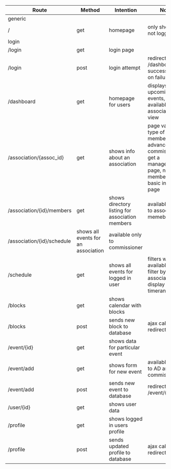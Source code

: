 | Route | Method | Intention | Note |
| ----- | ------ | --------- | ---- |
| generic
| / | get | homepage | only shown if not logged in |
| login 
| /login | get | login page |  |
| /login | post | login attempt | redirects to /dashboard on success, /login on failure |
| /dashboard | get | homepage for users | displays upcoming events, available associations to view |
| /association/{assoc_id} | get | shows info about an association | page varies for type of user. members get advanced info, commissioners get a management page, non-members get basic info page |
| /association/{id}/members | get | shows directory listing for association members | available only to association memebers |
| /association/{id}/schedule | shows all events for an association | available only to commissioner |
| /schedule | get | shows all events for logged in user | filters will be available to filter by association, display within timerange, etc |
| /blocks | get | shows calendar with blocks |  |
| /blocks | post | sends new block to database | ajax call. no redirect |
| /event/{id} | get | shows data for particular event |  |
| /event/add | get | shows form for new event | available only to AD and commissioner |
| /event/add | post | sends new event to database | redirects to /event/{id} |
| /user/{id} | get | shows user data |  |
| /profile | get | shows logged in users profile |  |
| /profile | post | sends updated profile to database | ajax call. no redirect |